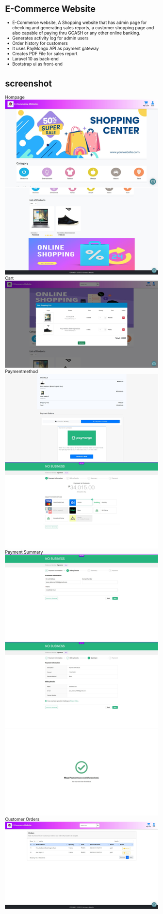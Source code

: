 # E-Commerce Website
 - E-Commerce website, A Shopping website that has admin page for checking and generating sales reports, a customer shopping page and also capable of paying thru GCASH or any other online banking. 
 - Generates activity log for admin users
 - Order history for customers
 - It uses PayMongo API as payment gateway
 - Creates PDF File for sales report
 - Laravel 10 as back-end
 - Bootstrap ui as front-end

# screenshot
Hompage
  ![alt text](https://github.com/No-Spacing/E_Commerce_Website/blob/main/screenshot/screenshot1.jpg)
  ![alt text](https://github.com/No-Spacing/E_Commerce_Website/blob/main/screenshot/screenshot2.jpg)
Cart
  ![alt text](https://github.com/No-Spacing/E_Commerce_Website/blob/main/screenshot/screenshot3.jpg)
Paymentmethod
  ![alt text](https://github.com/No-Spacing/E_Commerce_Website/blob/main/screenshot/screenshot4.jpg)
  ![alt text](https://github.com/No-Spacing/E_Commerce_Website/blob/main/screenshot/screenshot5.jpg)
Payment Summary
  ![alt text](https://github.com/No-Spacing/E_Commerce_Website/blob/main/screenshot/screenshot6.jpg)
  ![alt text](https://github.com/No-Spacing/E_Commerce_Website/blob/main/screenshot/screenshot7.jpg)
  ![alt text](https://github.com/No-Spacing/E_Commerce_Website/blob/main/screenshot/screenshot8.jpg)
Customer Orders
  ![alt text](https://github.com/No-Spacing/E_Commerce_Website/blob/main/screenshot/screenshot9.jpg)
